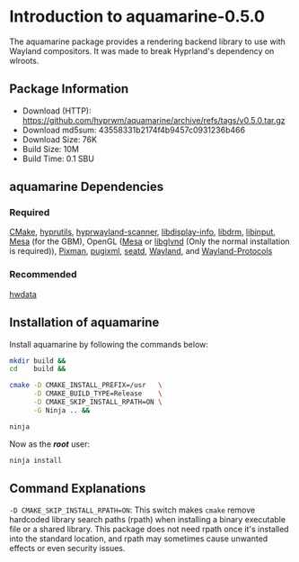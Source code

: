 # Introduction to aquamarine-0.5.0
The aquamarine package provides a rendering backend library to use with Wayland
compositors. It was made to break Hyprland's dependency on wlroots.

## Package Information
- Download (HTTP): https://github.com/hyprwm/aquamarine/archive/refs/tags/v0.5.0.tar.gz
- Download md5sum: 43558331b2174f4b9457c0931236b466
- Download Size: 76K
- Build Size: 10M
- Build Time: 0.1 SBU

## aquamarine Dependencies
### Required
  [CMake](https://linuxfromscratch.org/blfs/view/svn/general/cmake.html),
  [hyprutils](./1-hyprutils.md),
  [hyprwayland-scanner](./7-hyprwayland-scanner.md),
  [libdisplay-info](https://linuxfromscratch.org/blfs/view/svn/general/libdisplay-info.html),
  [libdrm](https://linuxfromscratch.org/blfs/view/svn/x/libdrm.html),
  [libinput](https://linuxfromscratch.org/blfs/view/svn/x/x7driver.html#libinput),
  [Mesa](https://linuxfromscratch.org/blfs/view/svn/x/mesa.html) (for the GBM),
  OpenGL ([Mesa](https://linuxfromscratch.org/blfs/view/svn/x/mesa.html) or
  [libglvnd](https://glfs-book.github.io/glfs/shareddeps/libglvnd.html)
  (Only the normal installation is required)),
  [Pixman](https://linuxfromscratch.org/blfs/view/svn/general/pixman.html),
  [pugixml](./6-pugixml.md),
  [seatd](https://glfs-book.github.io/glfs/shareddeps/seatd.html),
  [Wayland](https://linuxfromscratch.org/blfs/view/svn/general/wayland.html), and
  [Wayland-Protocols](https://linuxfromscratch.org/blfs/view/svn/general/wayland-protocols.html)

### Recommended
  [hwdata](https://linuxfromscratch.org/blfs/view/svn/general/hwdata.html)

## Installation of aquamarine
Install aquamarine by following the commands below:
```Bash
mkdir build &&
cd    build &&

cmake -D CMAKE_INSTALL_PREFIX=/usr   \
      -D CMAKE_BUILD_TYPE=Release    \
      -D CMAKE_SKIP_INSTALL_RPATH=ON \
      -G Ninja .. &&

ninja
```

Now as the ***root*** user:
```Bash
ninja install
```

## Command Explanations
  `-D CMAKE_SKIP_INSTALL_RPATH=ON`: This switch makes `cmake` remove hardcoded
  library search paths (rpath) when installing a binary executable file or a
  shared library. This package does not need rpath once it's installed into the
  standard location, and rpath may sometimes cause unwanted effects or even
  security issues.
